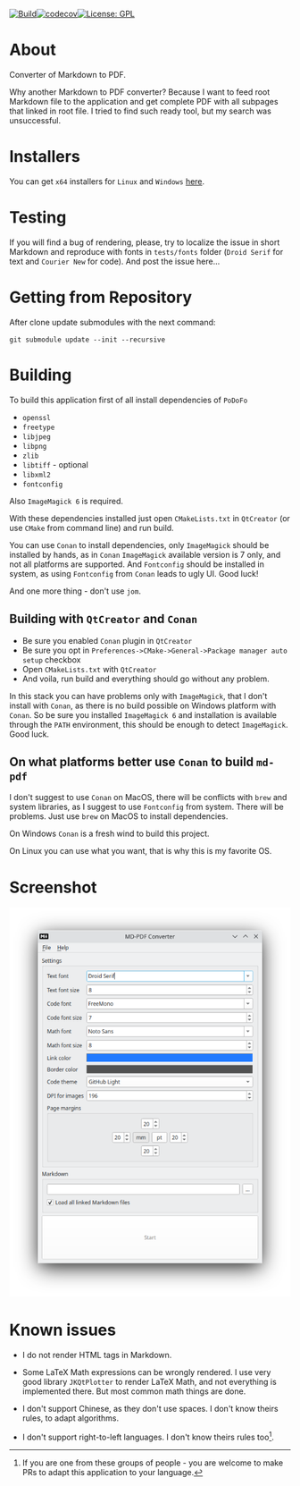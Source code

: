 
[![Build](https://github.com/igormironchik/md-pdf/workflows/build/badge.svg)](https://github.com/igormironchik/md-pdf/actions)[![codecov](https://codecov.io/gh/igormironchik/md-pdf/branch/master/graph/badge.svg?token=LA0S72FLL2)](https://codecov.io/gh/igormironchik/md-pdf)[![License: GPL](https://img.shields.io/badge/license-GPL-blue)](https://opensource.org/licenses/GPL-3.0)

# About

Converter of Markdown to PDF.

Why another Markdown to PDF converter?
Because I want to feed root Markdown file to the application and get
complete PDF with all subpages that linked in root file. I tried to find
such ready tool, but my search was unsuccessful.

# Installers

You can get `x64` installers for `Linux` and `Windows` [here](https://github.com/igormironchik/markdown).

# Testing

If you will find a bug of rendering, please, try to localize the issue in
short Markdown and reproduce with fonts in `tests/fonts` folder (`Droid Serif` for text
and `Courier New` for code). And post the issue here...

# Getting from Repository

After clone update submodules with the next command:

```
git submodule update --init --recursive
```

# Building

To build this application first of all install dependencies of `PoDoFo`

 * `openssl`
 * `freetype`
 * `libjpeg`
 * `libpng`
 * `zlib`
 * `libtiff` - optional
 * `libxml2`
 * `fontconfig`

Also `ImageMagick 6` is required.

With these dependencies installed just open `CMakeLists.txt` in `QtCreator`
(or use `CMake` from command line) and run build.

You can use `Conan` to install dependencies, only `ImageMagick` should be installed by hands, as in
`Conan` `ImageMagick` available version is 7 only, and not all platforms are supported. And
`Fontconfig` should be installed in system, as using `Fontconfig` from `Conan` leads to ugly UI.
Good luck!

And one more thing - don't use `jom`.

## Building with `QtCreator` and `Conan`

 * Be sure you enabled `Conan` plugin in `QtCreator`
 * Be sure you opt in `Preferences->CMake->General->Package manager auto setup` checkbox
 * Open `CMakeLists.txt` with `QtCreator`
 * And voila, run build and everything should go without any problem.
 
In this stack you can have problems only with `ImageMagick`, that I don't install with
`Conan`, as there is no build possible on Windows platform with `Conan`. So be sure you installed
`ImageMagick 6` and installation is available through the `PATH` environment, this should
be enough to detect `ImageMagick`. Good luck.

## On what platforms better use `Conan` to build `md-pdf`

I don't suggest to use `Conan` on MacOS, there will be conflicts with `brew` and system libraries,
as I suggest to use `Fontconfig` from system. There will be problems. Just use `brew` on MacOS to
install dependencies.

On Windows `Conan` is a fresh wind to build this project.

On Linux you can use what you want, that is why this is my favorite OS.

# Screenshot

![](mdpdf.png)

# Known issues
 
 * I do not render HTML tags in Markdown.

 * Some LaTeX Math expressions can be wrongly rendered. I use very good
 library `JKQtPlotter` to render LaTeX Math, and not everything is
 implemented there. But most common math things are done.

 * I don't support Chinese, as they don't use spaces. I don't know theirs rules, to adapt
 algorithms.
   
 * I don't support right-to-left languages. I don't know theirs rules too[^1].
 
[^1]: If you are one from these groups of people - you are welcome to make PRs to adapt
 this application to your language.
